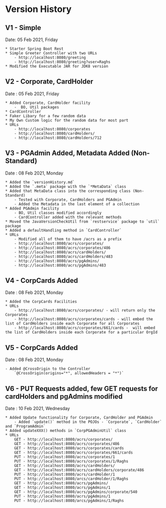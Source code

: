 # Version History

## V1 - Simple

Date: 05 Feb 2021, Friday

    * Starter Spring Boot Rest 
    * Simple Greeter Controller with two URLs
        - http://localhost:8080/greeting
        - http://localhost:8080/greeting?user=Raghs
    * Modified the Executable JAR for JDK8 version

## V2 - Corporate, CardHolder 

Date : 05 Feb 2021, Friday

    * Added Corporate, CardHolder facility
        -  BO, Util packages
    * CardController
    * Faker Libary for a few random data
    * My Own Custom logic for the random data for most part
    * URLs
        - http://localhost:8080/corporates
        - http://localhost:8080/cardHolders/
        - http://localhost:8080/cardHolders/712

## V3 - PGAdmin Added, Metadata Added (Non-Standard)

Date : 08 Feb 2021, Monday

    * Added the `versionHistory.md`
    * Added the `.meta` package with the `*MetaData` class
    * Added that MetaData class into the corresponding class (Non-Standard)
        - Tested with Corporate, CardHolders and PGAdmin
        - Added the Metadata in the last element of a collection
    * Added PGAdmin facility
        - BO, Util classes modified accordingly
        - CardController added with the relevant methods
    * Moved the JavaVersionCheckUtil from `restservice` package to `util` package
    * Added a defaultHandling method in `CardController`
    * URLs
        - Modified all of them to have /acrs as a prefix
        - http://localhost:8080/acrs/corporates/
        - http://localhost:8080/acrs/corporates/486
        - http://localhost:8080/acrs/cardHolders/
        - http://localhost:8080/acrs/cardHolders/483
        - http://localhost:8080/acrs/pgAdmins/
        - http://localhost:8080/acrs/pgAdmins/483

## V4 - CorpCards Added

Date : 08 Feb 2021, Monday

    * Added the CorpCards Facilities
    * URLs
        - http://localhost:8080/acrs/corporates/ - will return only the Corporates
        - http://localhost:8080/acrs/corporates/cards - will embed the list of CardHolders inside each Corporate for all Corporates
        - http://localhost:8080/acrs/corporates/661/cards -  will embed the list of CardHolders inside each Corporate for a particular OrgId

## V5 - CorpCards Added

Date : 08 Feb 2021, Monday

    - Added @CrossOrigin to the Controller 
        `@CrossOrigin(origins="*", allowedHeaders = "*")`

## V6 - PUT Requests added, few GET requests for cardHolders and pgAdmins modified

Date : 10 Feb 2021, Wednesday

    * Added Update functionality for Corporate, CardHolder and PGAdmin
        - Added `update()` method in the POJOs - `Corporate`, `CardHolder` and `ProgramAdmin`
    * Added updateXXX() methods in `CorpPGAdminUtil` class
    * URLs
        GET - http://localhost:8080/acrs/corporates/
        GET - http://localhost:8080/acrs/corporates/486
        GET - http://localhost:8080/acrs/corporates/cards
        GET - http://localhost:8080/acrs/corporates/661/cards
        PUT - http://localhost:8080/acrs/corporates/1
        PUT - http://localhost:8080/acrs/corporates/1/Raghs
        GET - http://localhost:8080/acrs/cardHolders/
        GET - http://localhost:8080/acrs/cardHolders/corporate/486
        PUT - http://localhost:8080/acrs/cardHolder/1
        PUT - http://localhost:8080/arcs/cardHolder/1/Raghs
        GET - http://localhost:8080/acrs/pgAdmins/
        GET - http://localhost:8080/acrs/pgAdmins/1
        GET - http://localhost:8080/acrs/pgAdmins/corporate/540
        PUT - http://localhost:8080/acrs/pgAdmins/1
        PUT - http://localhost:8080/arcs/pgAdmins/1/Raghs